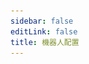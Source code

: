 ```yaml
---
sidebar: false
editLink: false
title: 機器人配置
---
```

<template>
  <div id="setting">
    <h1>機器人配置</h1>
    <blockquote>在進行配置之前，確保您已經同意了 bot 的隱私策略。</blockquote>
    <div class="custom-block tip" v-if="alert == 1">
      <p class="custom-block-title">無配置載入！</p>
      <p>建議通過 bot 的 <code>/s</code> 命令來打開本頁面</p>
    </div>
    <div class="custom-block danger" v-else-if="alert == 2">
      <p class="custom-block-title">您的配置文件可能不是最新的（生成時間為 {{ new Date(bot_confiuration_time).toString().split(' (')[0] }})</p>
      <p>請給 bot 發送 <code>/s</code> 命令打開本配置頁面。</p>
    </div>
    <div id="replyformat">
      <h2>回覆消息配置</h2>
      <blockquote>
        在這裡可以自訂機器人的返回消息格式
        <br>
        在這裡請確保您的回覆格式不會很長，太多了的話 bot 是發不出來的。
      </blockquote>
      <div id="template">
        <p style="text-align: center;">默認模板（點擊應用）</p>
        <div class="cards">
          <div class="card container" @click="current_template = '%NSFW|#NSFW %[%title%](%url%)% %p%\n%tags%'">
            <p>#NSFW <a>XX:Me</a> 1/4<br>
              #DARLINGintheFRANXX #ゼロツー #ココロ #ミク #イクノ #xx:me #トリカ
            </p>
          </div>
          <div class="card container"
            @click="current_template = '%NSFW|#NSFW %[%title%](%url%)% / id=|id% / [%author_name%](%author_url%) %p%\n%tags%'">
            <p>#NSFW <a>XX:Me</a> / id=67953985 / <a>rumikuu</a> 2/4<br>
              #DARLINGintheFRANXX #ゼロツー #ココロ #ミク #イクノ #xx:me #トリカ
            </p>
          </div>
          <div class="card container"
            @click="current_template = '%NSFW|#NSFW %[%title%](%url%)% / [%author_name%](%author_url%) %p%\n%tags%'">
            <p>#NSFW <a>XX:Me</a> / <a>rumikuu</a> 3/4<br>
              #DARLINGintheFRANXX #ゼロツー #ココロ #ミク #イクノ #xx:me #トリカ
            </p>
          </div>
        </div>
        <p style="text-align: center;">當前效果</p>
        <div id="customtemplate">
          <div class="card" style="margin: auto;">
            <div style="text-align: center;">
              <img src="../img/67953985_p0.jpg">
            </div>
            <!-- self xss warning-->
            <span class="container" v-html="format(current_template)"></span>
          </div>
          <div class="textareacard">
            <textarea v-model="current_template"></textarea>
          </div>
          <p>
            Telegram 的 Markdown 只支持以下這些：
            <br>
            ** __ []() ```
            <br>
            在自訂之前需要注意這些限制
            <br> 需要顯示連結？
            <br>
            <code>[標題](連結)</code> 遵循 Markdown 格式即可。
            其它的可以按照默認模板的例子更改就行了
            <br>
            <br>
            這邊均使用 %% 作為變數，其中變數前後都可以添加想要的文本進去使用 | 即可添加。
            <br>
            例子: <code>%連結:|url|?233%</code> -> 連結: https://www.pixiv.net/artworks/123?233
            <br>
            喜歡 | 的話，請在前面添加 | 來轉義掉即可
            <br>
            <code>%連結:\||url|\|?233%</code> -> 連結:| https://www.pixiv.net/artworks/123|?233
            <br>
            目前已經有的變數有:
            <br>
            <code>%title%</code> 作品標題
            <br>
            <code>%id%</code> 作品 id
            <br>
            <code>%url%</code> 作品連結 https://www.pixiv.net/artworks/:id
            <br>
            <code>%tags%</code> 作品標籤
            <br>
            <code>%NSFW%</code> 是否為 NSFW 作品
            <br>
            <code>%author_id%</code> 作者id
            <br>
            <code>%author_url%</code> 作者連結
            <br>
            <code>%author_name%</code> 作者名字
            <br>
            <code>%p%</code> 分p的時候顯示當前第幾p 格式為 當前p/總p數 1/2
          </p>
        </div>
      </div>
    </div>
    <div id="save" v-if="raw_config !== ''">
      <a target="_tshare" :href="'tg://msg_url?url=' + encodeURIComponent(raw_config)">保存更改</a>
      <p>為了匿名以及靜態化頁面，保存更改需要您複製命令給 bot，如果上面的按鈕無法跳轉至 Telegram 並且發送消息給 Pixiv_bot 請手動複製以下文本黏貼至 bot</p>
      <div class="textareacard">
        <textarea v-model="raw_config" readonly style="resize: none;"></textarea>
      </div>
    </div>
  </div>
</template>

<script>
  let md = new require('markdown-it')()
  export default {
    data: () => ({
      alert: 0,
      bot_confiuration_time: 0,
      current_template: '%NSFW|#NSFW %[%title%](%url%)% %p%\n%tags%',
      raw_config: ''
    }),
    methods: {
      format(template = false) {
        return md.render(format({ "original_urls": [1, 2, 3, 4], "id": "67953985", "title": "XX:Me", "author_name": "rumikuu", "author_id": "3654183", "inline": [], "tags": ["DARLINGintheFRANXX", "ゼロツー", "ココロ", "ミク", "イクノ", "xx:me", "トリカゴ"], "nsfw": true }, {
          remove_caption: false,
          telegraph: false,
          tags: true,
          c_show_id: true,
          setting: {
            format: {
              message: template,
              inline: template
            }
          }
        }, 'message', 3).replaceAll('\n', '  \n'))
      },
      save() {
        let d = {
          format: {
            message: this.current_template,
            inline: this.current_template,
          },
          time: this.bot_confiuration_time
        }
        sessionStorage.s = encodeUnicode(JSON.stringify(d))
        this.raw_config = encodeUnicode(JSON.stringify(d))
      }
    },
    watch: {
      current_template: function () {
        this.save()
      }
    },
    mounted() {
      // load configure from hash
      let hash = location.hash.substr(1)
      if (sessionStorage.s && (!hash || hash.length < 10)) {
        hash = sessionStorage.s
      }
      location.hash = '#'
      try {
        let setting = {}
        if (setting = JSON.parse(decodeUnicode(hash))) {
          // I don't wanna design the tabs to hold message / inline reply format.....
          this.current_template = setting.format.message
          this.bot_confiuration_time = setting.time
          if(+new Date() - setting.time > 120000 && setting.time !== undefined && setting.time !== 0){ // time - bot generate time > 120s
            this.alert = 2
          }
        }
      } catch (error) {
        this.alert = 1
        console.warn(hash)
      }
    }
  }
  function format(td, flag, mode = 'message', p) { console.log(JSON.stringify(td)); let template = flag.setting.format[mode]; if (td.original_urls && td.original_urls.length > 1 && p !== -1) { template = template.replaceAll('%p%', `${(p + 1)}/${td.original_urls.length}`) } else { template = template.replaceAll('%p%', '') } let tags = '#' + td.tags.join(' #'); tags = tags.substr(0, tags.length - 1); let splited_tamplate = template.replaceAll('\\%', '\uff69').split('%'); let replace_list = [['tags', flag.tags ? tags : false], ['id', flag.c_show_id ? td.id : false], ['url', `https://pixiv.net/artworks/${td.id}`], ['author_url', `https://www.pixiv.net/users/${td.author_id}`], ['author_name', td.author_name], ['title', td.title], ['NSFW', td.nsfw]]; splited_tamplate.map((r, id) => { replace_list.forEach(x => { if (x && r.includes(x[0])) { splited_tamplate[id] = Treplace(r, ...x) } }) }); template = splited_tamplate.join('').replaceAll('\uff69', '%'); let temp = template.match(/\[.*?\]/); if (temp) { temp.map(r => { template = template.replace(r, re_escape_strings(r)) }) } return template } function escape_strings(t) { '[]()*_`~'.split('').forEach(x => { t = t.toString().replaceAll(x, `\\${x}`) }); return t } function re_escape_strings(t) { '()*_`~'.split('').forEach(x => { t = t.toString().replaceAll('\\' + x, x) }); return t } function Treplace(r, name, value) { if (!r.includes(name)) { return r } if (!value) { return '' } if (typeof value == 'boolean') { value = '' } return r.replaceAll('\\|', '\uffb4').split('|').map(l => { if (l == name) { if (name == 'tags') { return value } return escape_strings(value) } return l }).join('').replaceAll('\uffb4', '|') } function decodeUnicode(str) { return decodeURIComponent(atob(str).split('').map(function (c) { return '%' + ('00' + c.charCodeAt(0).toString(16)).slice(-2) }).join('')) } function encodeUnicode(str) { return btoa(encodeURIComponent(str).replace(/%([0-9A-F]{2})/g, function toSolidBytes(match, p1) { return String.fromCharCode('0x' + p1) })) }
</script>